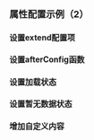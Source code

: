 ### 属性配置示例（2）

#### 设置extend配置项

<vuep template="#extend"></vuep>

<script v-pre type="text/x-template" id="extend">
<template>
  <ve-histogram
    :data="chartData"
    :extend="chartExtend">
  </ve-histogram>
</template>

<script>
  export default {
    data () {
      this.chartExtend = {
        series (v) {
          v.forEach(i => {
            i.barWidth = 10
          })
          return v
        },
        tooltip (v) {
          v.trigger = 'none'
          return v
        }
      }
      /* 等同于
        this.chartExtend = {
          series: {
            barWidth: 10
          },
          tooltip: {
            trigger: 'none'
          }
        }
      */
      return {
        chartData: {
          columns: ['日期', '成本', '利润'],
          rows: [
            { '日期': '1月1日', '成本': 15, '利润': 12 },
            { '日期': '1月2日', '成本': 12, '利润': 25 },
            { '日期': '1月3日', '成本': 21, '利润': 10 },
            { '日期': '1月4日', '成本': 41, '利润': 32 },
            { '日期': '1月5日', '成本': 31, '利润': 30 },
            { '日期': '1月6日', '成本': 71, '利润': 55 }
          ]
        }
      }
    }
  }
</script>
</script>

#### 设置afterConfig函数

<vuep template="#afterconfig"></vuep>

<script v-pre type="text/x-template" id="afterconfig">
<template>
  <ve-line
    :data="chartData"
    :after-config="afterConfig">
  </ve-line>
</template>

<script>
  export default {
    data () {
      return {
        chartData: {
          columns: ['日期', '成本', '利润'],
          rows: [
            { '日期': '1月1日', '成本': 15, '利润': 12 },
            { '日期': '1月2日', '成本': 12, '利润': 25 },
            { '日期': '1月3日', '成本': 21, '利润': 10 },
            { '日期': '1月4日', '成本': 41, '利润': 32 },
            { '日期': '1月5日', '成本': 31, '利润': 30 },
            { '日期': '1月6日', '成本': 71, '利润': 55 }
          ]
        }
      }
    },
    methods: {
      afterConfig (options) {
        options.tooltip.showDelay = 500
        return options
      }
    }
  }
</script>
</script>

#### 设置加载状态

<vuep template="#set-loading"></vuep>

<script v-pre type="text/x-template" id="set-loading">
<template>
  <ve-line
    :data="chartData"
    :loading="loading">
  </ve-line>
</template>

<script>
  // 使用loading属性前先引入css
  // import 'v-charts/lib/style.css'
  export default {
    data () {
      return {
        chartData: {
          columns: ['日期', '成本', '利润'],
          rows: [
            { '日期': '1月1日', '成本': 15, '利润': 12 },
            { '日期': '1月2日', '成本': 12, '利润': 25 },
            { '日期': '1月3日', '成本': 21, '利润': 10 },
            { '日期': '1月4日', '成本': 41, '利润': 32 },
            { '日期': '1月5日', '成本': 31, '利润': 30 },
            { '日期': '1月6日', '成本': 71, '利润': 55 }
          ]
        },
        loading: true
      }
    }
  }
</script>
</script>

#### 设置暂无数据状态

<vuep template="#set-data-empty"></vuep>

<script v-pre type="text/x-template" id="set-data-empty">
<template>
  <ve-line
    :data="chartData"
    :data-empty="dataEmpty">
  </ve-line>
</template>

<script>
  // 使用data-empty属性前先引入css
  // import 'v-charts/lib/style.css'
  export default {
    data () {
      return {
        chartData: {
          columns: ['日期', '成本', '利润'],
          rows: []
        },
        dataEmpty: true
      }
    }
  }
</script>
</script>

#### 增加自定义内容

<vuep template="#set-content"></vuep>

<script v-pre type="text/x-template" id="set-content">
<style>
.data-empty {
  position: absolute;
  left: 0;
  right: 0;
  top: 0;
  bottom: 0;
  display: flex;
  justify-content: center;
  align-items: center;
  background-color: rgba(255, 255, 255, .7);
  color: #888;
  font-size: 14px;
}
</style>

<template>
  <ve-line
    :data="chartData">
    <div class="data-empty">没有数据😂</div>
  </ve-line>
</template>

<script>
  export default {
    data () {
      return {
        chartData: {
          columns: ['日期', '成本', '利润'],
          rows: []
        }
      }
    }
  }
</script>
</script>
